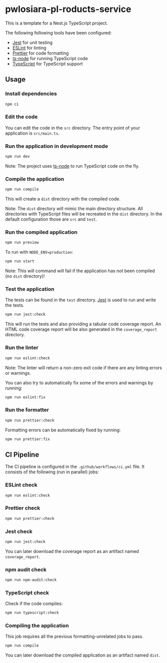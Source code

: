 # pwlosiara-pl-roducts-service

This is a template for a Nest.js TypeScript project.

The following following tools have been configured:

- [Jest](https://www.npmjs.com/package/jest) for unit testing
- [ESLint](https://www.npmjs.com/package/eslint) for linting
- [Prettier](https://www.npmjs.com/package/prettier) for code formatting
- [ts-node](https://www.npmjs.com/package/ts-node) for running TypeScript code
- [TypeScript](https://www.npmjs.com/package/typescript) for TypeScript support

## Usage

### Install dependencies

```bash
npm ci
```

### Edit the code

You can edit the code in the `src` directory.
The entry point of your application is `src/main.ts`.

### Run the application in development mode

```bash
npm run dev
```

Note: The project uses [ts-node](https://www.npmjs.com/package/ts-node) to run TypeScript code on the fly.

### Compile the application

```bash
npm run compile
```

This will create a `dist` directory with the compiled code.

Note: The `dist` directory will mimic the main directory structure. All directories with TypeScript files will be recreated in the `dist` directory. In the default configuration those are `src` and `test`.

### Run the compiled application

```bash
npm run preview
```

To run with `NODE_ENV=production`:

```bash
npm run start
```

Note: This will command will fail if the application has not been compiled (no `dist` directory)!

### Test the application

The tests can be found in the `test` directory.
[Jest](https://www.npmjs.com/package/jest) is used to run and write the tests.

```bash
npm run jest:check
```

This will run the tests and also providing a tabular code coverage report.
An HTML code coverage report will be also generated in the `coverage_report` directory.

### Run the linter

```bash
npm run eslint:check
```

Note: The linter will return a non-zero exit code if there are any linting errors or warnings.

You can also try to automatically fix some of the errors and warnings by running:

```bash
npm run eslint:fix
```

### Run the formatter

```bash
npm run prettier:check
```

Formatting errors can be automatically fixed by running:

```bash
npm run prettier:fix
```

## CI Pipeline

The CI pipeline is configured in the `.github/workflows/ci.yml` file.
It consists of the following (run in parallel) jobs:

### ESLint check

```bash
npm run eslint:check
```

### Prettier check

```bash
npm run prettier:check
```

### Jest check

```bash
npm run jest:check
```

You can later download the coverage report as an artifact named `coverage_report`.

### npm audit check

```bash
npm run npm-audit:check
```

### TypeScript check

Check if the code compiles:

```bash
npm run typescript:check
```

### Compiling the application

This job requires all the previous formatting-unrelated jobs to pass.

```bash
npm run compile
```

You can later download the compiled application as an artifact named `dist`.
